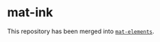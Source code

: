 # mat-ink

This repository has been merged into [`mat-elements`](https://github.com/expandjs/mat-elements).
